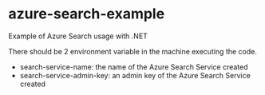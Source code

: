 # azure-search-example
Example of Azure Search usage with .NET

There should be 2 environment variable in the machine executing the code.

- search-service-name: the name of the Azure Search Service created
- search-service-admin-key: an admin key of the Azure Search Service created

